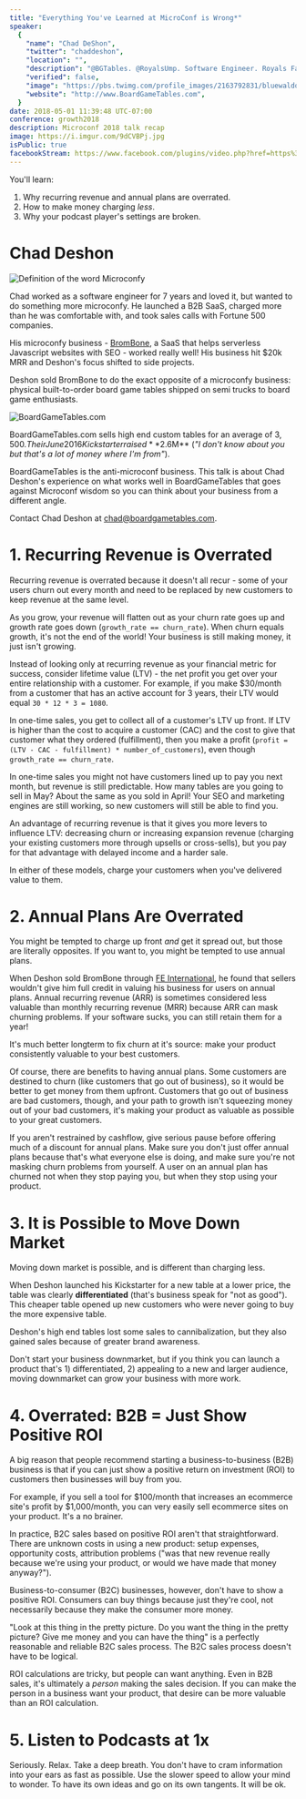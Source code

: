 ```yaml
---
title: "Everything You've Learned at MicroConf is Wrong*"
speaker:
  {
    "name": "Chad DeShon",
    "twitter": "chaddeshon",
    "location": "",
    "description": "@BGTables. @RoyalsUmp. Software Engineer. Royals Fan. Board gamer.",
    "verified": false,
    "image": "https://pbs.twimg.com/profile_images/2163792831/bluewaldo.png",
    "website": "http://www.BoardGameTables.com",
  }
date: 2018-05-01 11:39:48 UTC-07:00
conference: growth2018
description: Microconf 2018 talk recap
image: https://i.imgur.com/9dCVBPj.jpg
isPublic: true
facebookStream: https://www.facebook.com/plugins/video.php?href=https%3A%2F%2Fwww.facebook.com%2Fteamlanio%2Fvideos%2F1676996419015648%2F&show_text=0&width=560
---
```


You'll learn:

1. Why recurring revenue and annual plans are overrated.
2. How to make money charging _less_.
3. Why your podcast player's settings are broken.

# Chad Deshon

![Definition of the word Microconfy](https://i.imgur.com/2tsjhyh.png)

Chad worked as a software engineer for 7 years and loved it, but wanted to do something more microconfy. He launched a B2B SaaS, charged more than he was comfortable with, and took sales calls with Fortune 500 companies.

His microconfy business - [BromBone](https://www.brombone.com/), a SaaS that helps serverless Javascript websites with SEO - worked really well! His business hit $20k MRR and Deshon's focus shifted to side projects.

Deshon sold BromBone to do the exact opposite of a microconfy business: physical built-to-order board game tables shipped on semi trucks to board game enthusiasts.

![BoardGameTables.com](https://i.imgur.com/9dCVBPj.jpg)

BoardGameTables.com sells high end custom tables for an average of $3,500. Their June 2016 Kickstarter raised **$2.6M** (_"I don't know about you but that's a lot of money where I'm from"_).

BoardGameTables is the anti-microconf business. This talk is about Chad Deshon's experience on what works well in BoardGameTables that goes against Microconf wisdom so you can think about your business from a different angle.

Contact Chad Deshon at [chad@boardgametables.com](mailto:chad@boardgametables.com).

# 1. Recurring Revenue is Overrated

Recurring revenue is overrated because it doesn't all recur - some of your users churn out every month and need to be replaced by new customers to keep revenue at the same level.

As you grow, your revenue will flatten out as your churn rate goes up and growth rate goes down (`growth_rate == churn_rate`). When churn equals growth, it's not the end of the world! Your business is still making money, it just isn't growing.

Instead of looking only at recurring revenue as your financial metric for success, consider lifetime value (LTV) - the net profit you get over your entire relationship with a customer. For example, if you make $30/month from a customer that has an active account for 3 years, their LTV would equal `30 * 12 * 3 = 1080`.

In one-time sales, you get to collect all of a customer's LTV up front. If LTV is higher than the cost to acquire a customer (CAC) and the cost to give that customer what they ordered (fulfillment), then you make a profit (`profit = (LTV - CAC - fulfillment) * number_of_customers`), even though `growth_rate == churn_rate`.

In one-time sales you might not have customers lined up to pay you next month, but revenue is still predictable. How many tables are you going to sell in May? About the same as you sold in April! Your SEO and marketing engines are still working, so new customers will still be able to find you.

An advantage of recurring revenue is that it gives you more levers to influence LTV: decreasing churn or increasing expansion revenue (charging your existing customers more through upsells or cross-sells), but you pay for that advantage with delayed income and a harder sale.

In either of these models, charge your customers when you've delivered value to them.

# 2. Annual Plans Are Overrated

You might be tempted to charge up front _and_ get it spread out, but those are literally opposites. If you want to, you might be tempted to use annual plans.

When Deshon sold BromBone through [FE International](https://feinternational.com/), he found that sellers wouldn't give him full credit in valuing his business for users on annual plans. Annual recurring revenue (ARR) is sometimes considered less valuable than monthly recurring revenue (MRR) because ARR can mask churning problems. If your software sucks, you can still retain them for a year!

It's much better longterm to fix churn at it's source: make your product consistently valuable to your best customers.

Of course, there are benefits to having annual plans. Some customers are destined to churn (like customers that go out of business), so it would be better to get money from them upfront. Customers that go out of business are bad customers, though, and your path to growth isn't squeezing money out of your bad customers, it's making your product as valuable as possible to your great customers.

If you aren't restrained by cashflow, give serious pause before offering much of a discount for annual plans. Make sure you don't just offer annual plans because that's what everyone else is doing, and make sure you're not masking churn problems from yourself. A user on an annual plan has churned not when they stop paying you, but when they stop using your product.

# 3. It is Possible to Move Down Market

Moving down market is possible, and is different than charging less.

When Deshon launched his Kickstarter for a new table at a lower price, the table was clearly **differentiated** (that's business speak for "not as good"). This cheaper table opened up new customers who were never going to buy the more expensive table.

Deshon's high end tables lost some sales to cannibalization, but they also gained sales because of greater brand awareness.

Don't start your business downmarket, but if you think you can launch a product that's 1) differentiated, 2) appealing to a new and larger audience, moving downmarket can grow your business with more work.

# 4. Overrated: B2B = Just Show Positive ROI

A big reason that people recommend starting a business-to-business (B2B) business is that if you can just show a positive return on investment (ROI) to customers then businesses will buy from you.

For example, if you sell a tool for $100/month that increases an ecommerce site's profit by $1,000/month, you can very easily sell ecommerce sites on your product. It's a no brainer.

In practice, B2C sales based on positive ROI aren't that straightforward. There are unknown costs in using a new product: setup expenses, opportunity costs, attribution problems ("was that new revenue really because we're using your product, or would we have made that money anyway?").

Business-to-consumer (B2C) businesses, however, don't have to show a positive ROI. Consumers can buy things because just they're cool, not necessarily because they make the consumer more money.

"Look at this thing in the pretty picture. Do you want the thing in the pretty picture? Give me money and you can have the thing" is a perfectly reasonable and reliable B2C sales process. The B2C sales process doesn't have to be logical.

ROI calculations are tricky, but people can want anything. Even in B2B sales, it's ultimately a _person_ making the sales decision. If you can make the person in a business want your product, that desire can be more valuable than an ROI calculation.

# 5. Listen to Podcasts at 1x

Seriously. Relax. Take a deep breath. You don't have to cram information into your ears as fast as possible. Use the slower speed to allow your mind to wonder. To have its own ideas and go on its own tangents. It will be ok.
